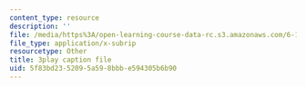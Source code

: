 ```yaml
---
content_type: resource
description: ''
file: /media/https%3A/open-learning-course-data-rc.s3.amazonaws.com/6-189-multicore-programming-primer-january-iap-2007/5f83bd2352095a598bbbe594305b6b90_r7rLHHd43MU.vtt
file_type: application/x-subrip
resourcetype: Other
title: 3play caption file
uid: 5f83bd23-5209-5a59-8bbb-e594305b6b90
---
```

